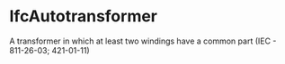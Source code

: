 IfcAutotransformer
==================
A transformer in which at least two windings have a common part (IEC -
811-26-03; 421-01-11)


